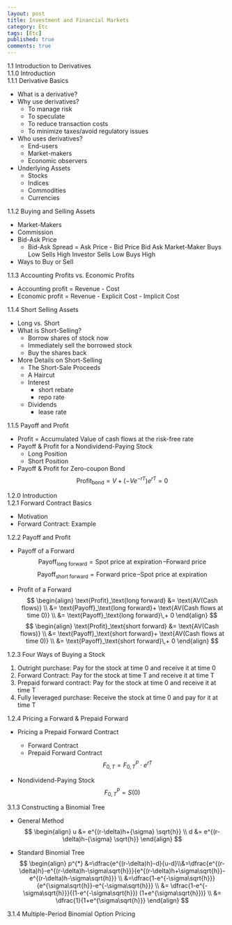 ```yaml
---
layout: post
title: Investment and Financial Markets
category: Etc
tags: [Etc]
published: true
comments: true
---
```


1.1 Introduction to Derivatives  
1.1.0 Introduction  
1.1.1 Derivative Basics   
 - What is a derivative?
 - Why use derivatives?
   - To manage risk
   - To speculate
   - To reduce transaction costs
   - To minimize taxes/avoid regulatory issues
 - Who uses derivatives?
   - End-users
   - Market-makers
   - Economic observers
 - Underlying Assets
   - Stocks
   - Indices
   - Commodities
   - Currencies

1.1.2 Buying and Selling Assets  
 - Market-Makers
 - Commission
 - Bid-Ask Price
   - Bid-Ask Spread = Ask Price - Bid Price
 	                Bid	        Ask
        Market-Maker	Buys Low	Sells High
        Investor	Sells Low	Buys High
 - Ways to Buy or Sell

1.1.3 Accounting Profits vs. Economic Profits  
 - Accounting profit = Revenue - Cost
 - Economic profit = Revenue - Explicit Cost - Implicit Cost

1.1.4 Short Selling Assets    
 - Long vs. Short
 - What is Short-Selling?
   - Borrow shares of stock now
   - Immediately sell the borrowed stock
   - Buy the shares back
 - More Details on Short-Selling
   - The Short-Sale Proceeds
   - A Haircut
   - Interest
     - short rebate
     - repo rate
   - Dividends
     - lease rate

1.1.5 Payoff and Profit  
 - Profit  = Accumulated Value of cash flows at the risk-free rate
 - Payoff & Profit for a Nondividend-Paying Stock
   - Long Position
   - Short Position
 - Payoff & Profit for Zero-coupon Bond  
   $$ \text{Profit}_\text{bond}=V+\left(-Ve^{-rT}\right)e^{rT}=0 $$
   
1.2.0 Introduction  
1.2.1 Forward Contract Basics  
 - Motivation
 - Forward Contract: Example

1.2.2 Payoff and Profit  
 - Payoff of a Forward  
 $$ \text{Payoff}_\text{long forward} = \text{Spot price at expiration}\,– \text{Forward price} $$
 $$ \text{Payoff}_\text{short forward} = \text{Forward price}\,– \text{Spot price at expiration} $$

 - Profit of a Forward
 $$ 
 \begin{align} \text{Profit}_\text{long forward} 
 &= \text{AV(Cash flows)} \\
 &= \text{Payoff}_\text{long forward}+ \text{AV(Cash flows at time 0)} \\ 
 &= \text{Payoff}_\text{long forward}\,+ 0
 \end{align}
 $$
 $$
 \begin{align} \text{Profit}_\text{short forward} 
 &= \text{AV(Cash flows)} \\ 
 &= \text{Payoff}_\text{short forward}+ \text{AV(Cash flows at time 0)} \\
 &= \text{Payoff}_\text{short forward}\,+ 0  
 \end{align}
 $$

1.2.3 Four Ways of Buying a Stock  
 1. Outright purchase: Pay for the stock at time 0 and receive it at time 0
 2. Forward Contract: Pay for the stock at time T and receive it at time T
 3. Prepaid forward contract: Pay for the stock at time 0 and receive it at time T
 4. Fully leveraged purchase: Receive the stock at time 0 and pay for it at time T

1.2.4 Pricing a Forward & Prepaid Forward
 - Pricing a Prepaid Forward Contract
   - Forward Contract
   - Prepaid Forward Contract  
 $$ F_{0,T}=F_{0,T}^{P}\cdot e^{rT} $$

 - Nondividend-Paying Stock  
 $$ F_{0,T}^{P}= S(0) $$



3.1.3 Constructing a Binomial Tree
 - General Method   
   $$ \begin{align} 
   u &=  e^{(r-\delta)h+{\sigma} \sqrt{h}} \\ 
   d &=  e^{(r-\delta)h-{\sigma} \sqrt{h}}    
   \end{align} $$
   
 - Standard Binomial Tree  
   $$ \begin{align} p^{*} &=\dfrac{e^{(r-\delta)h}-d}{u-d}\\&=\dfrac{e^{(r-\delta)h}-e^{(r-\delta)h-\sigma\sqrt{h}}}{e^{(r-\delta)h+\sigma\sqrt{h}}-e^{(r-\delta)h-\sigma\sqrt{h}}} \\ &=\dfrac{1-e^{-\sigma\sqrt{h}}}{e^{\sigma\sqrt{h}}-e^{-\sigma\sqrt{h}}} \\ &= \dfrac{1-e^{-\sigma\sqrt{h}}}{(1-e^{-\sigma\sqrt{h}}) (1+e^{\sigma\sqrt{h}})} \\ &= \dfrac{1}{1+e^{\sigma\sqrt{h}}} \end{align} $$

3.1.4 Multiple-Period Binomial Option Pricing  
